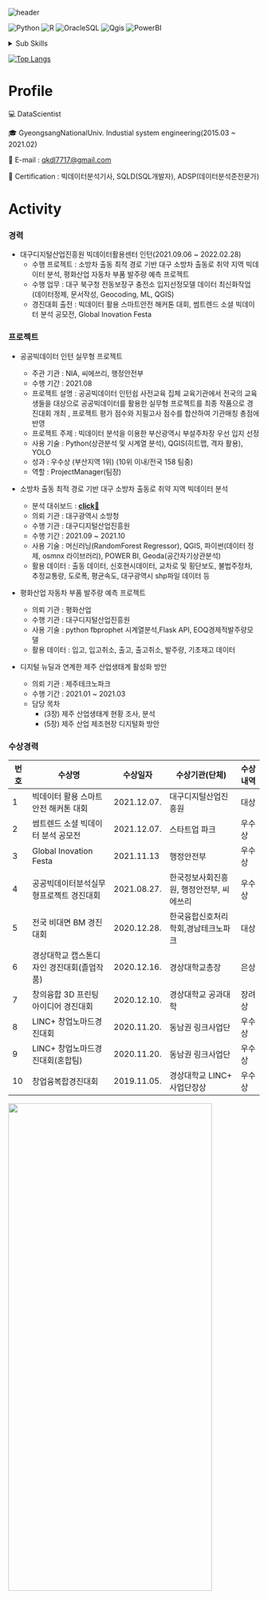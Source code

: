 ![header](https://capsule-render.vercel.app/api?type=waving&color=E3826C&height=250&section=header&text=Wonseok&fontSize=90&animation=fadeIn&fontAlignY=38&desc=%20&descAlignY=62&descAlign=62)


![Python](https://img.shields.io/badge/-Python-3178C6?style=flat-square&logo=Python&logoColor=white)
![R](https://img.shields.io/badge/-R-A8B9CC?style=flat-square&logo=R&logoColor=black)
![OracleSQL](https://img.shields.io/badge/-Oracle-FD5750?style=flat-square&logo=Oracle&logoColor=white)
![Qgis](https://img.shields.io/badge/QGIS-%23000000.svg?style=flat-square&logo=Qgis&logoColor=white)
![PowerBI](https://img.shields.io/badge/Power%20BI-ffcd00.svg?style=flat-square&logo=PowerBI&logoColor=000000)

<details>
<summary>Sub Skills</summary>
<p></p>

![Java](https://img.shields.io/badge/-Java-007396?style=flat-square&logo=Java&logoColor=white)
![C#](https://img.shields.io/badge/-C%23-00599C?style=flat-square&logo=c-sharp&logoColor=white)    

</details>

[![Top Langs](https://github-readme-stats.vercel.app/api/top-langs/?username=wonseok77&langs_count=8)](https://github.com/wonseok77)

# Profile

💻 DataScientist

🎓 GyeongsangNationalUniv.  Industial system engineering(2015.03 ~ 2021.02)

📌 E-mail : qkdl7717@gmail.com

📰 Certification : 빅데이터분석기사, SQLD(SQL개발자), ADSP(데이터분석준전문가)


# Activity
### 경력
- 대구디지털산업진흥원 빅데이터활용센터 인턴(2021.09.06 ~ 2022.02.28)
    - 수행 프로젝트 : 소방차 출동 최적 경로 기반 대구 소방차 출동로 취약 지역 빅데이터 분석, 평화산업 자동차 부품 발주량 예측 프로젝트
    - 수행 업무 : 대구 북구청 전동보장구 충전소 입지선정모델 데이터 최신화작업(데이터정제, 문서작성, Geocoding, ML, QGIS)
    - 경진대회 출전 : 빅데이터 활용 스마트안전 해커톤 대회, 썸트렌드 소셜 빅데이터 분석 공모전, Global Inovation Festa

### 프로젝트
- 공공빅데이터 인턴 실무형 프로젝트
    - 주관 기관 : NIA, 씨에쓰리, 행정안전부
    - 수행 기간 : 2021.08
    - 프로젝트 설명 : 공공빅데이터 인턴쉽 사전교육 집체 교육기관에서 전국의 교육생들을 대상으로 공공빅데이터를 활용한 실무형 프로젝트를 최종 작품으로 경진대회 개최 , 프로젝트 평가 점수와 지필고사 점수를 합산하여 기관매칭 총점에 반영
    - 프로젝트 주제 : 빅데이터 분석을 이용한 부산광역시 부설주차장 우선 입지 선정
    - 사용 기술 : Python(상관분석 및 시계열 분석), QGIS(히트맵, 격자 활용), YOLO 
    - 성과 : 우수상 (부산지역 1위) (10위 이내/전국 158 팀중)
    - 역할 : ProjectManager(팀장)

- 소방차 출동 최적 경로 기반 대구 소방차 출동로 취약 지역 빅데이터 분석
    - 분석 대쉬보드 : **[click📘](https://app.powerbi.com/view?r=eyJrIjoiM2UwNzZhMTEtZGE1NC00OWE2LWEyZTMtODRjMzJhZWViZjViIiwidCI6IjE0ZjVkMzljLTA0NTQtNDcyOC05YTMxLTRhMzliZTJjZGMzOSJ9&pageName=ReportSection66d3f38cc6675c892989)**
    - 의뢰 기관 : 대구광역시 소방청
    - 수행 기관 : 대구디지털산업진흥원
    - 수행 기간 : 2021.09 ~ 2021.10
    - 사용 기술 : 머신러닝(RandomForest Regressor), QGIS, 파이썬(데이터 정제, osmnx 라이브러리), POWER BI, Geoda(공간자기상관분석)
    - 활용 데이터 : 출동 데이터, 신호현시데이터, 교차로 및 횡단보도, 불법주정차, 추정교통량, 도로폭, 평균속도, 대구광역시 shp파일 데이터 등

- 평화산업 자동차 부품 발주량 예측 프로젝트
    - 의뢰 기관 : 평화산업
    - 수행 기관 : 대구디지털산업진흥원
    - 사용 기술 : python fbprophet 시계열분석,Flask API, EOQ경제적발주량모델
    - 활용 데이터 : 입고, 입고취소, 출고, 출고취소, 발주량, 기초재고 데이터

- 디지털 뉴딜과 연계한 제주 산업생태계 활성화 방안
    - 의뢰 기관 : 제주테크노파크
    - 수행 기간 : 2021.01 ~ 2021.03
    - 담당 목차
        - (3장) 제주 산업생태계 현황 조사, 분석
        - (5장) 제주 산업 제조현장 디지털화 방안

### 수상경력
번호 | 수상명 | 수상일자 | 수상기관(단체) | 수상내역 
--|--|--|--|---
1| 빅데이터 활용 스마트안전 해커톤 대회 | 2021.12.07. | 대구디지털산업진흥원 | 대상 
2| 썸트렌드 소셜 빅데이터 분석 공모전 | 2021.12.07. | 스타트업 파크 |우수상
3| Global Inovation Festa | 2021.11.13 | 행정안전부 | 우수상 |
4| 공공빅데이터분석실무형프로젝트 경진대회 | 2021.08.27. | 한국정보사회진흥원, 행정안전부, 씨에쓰리 | 우수상
5| 전국 비대면 BM 경진대회 | 2020.12.28. | 한국융합신호처리학회,경남테크노파크 | 대상
6| 경상대학교 캡스톤디자인 경진대회(졸업작품) | 2020.12.16. | 경상대학교총장 | 은상
7| 창의융합 3D 프린팅 아이디어 경진대회 | 2020.12.10. | 경상대학교 공과대학| 장려상
8| LINC+ 창업노마드경진대회 | 2020.11.20. | 동남권 링크사업단 | 우수상 
9| LINC+ 창업노마드경진대회(혼합팀) | 2020.11.20.| 동남권 링크사업단 | 우수상
10| 창업융복합경진대회 | 2019.11.05. | 경상대학교 LINC+ 사업단장상 | 우수상

<img src = "https://user-images.githubusercontent.com/104615420/176162480-d6fada32-989b-422c-b940-fe4085192693.JPG" width="90%" height="50%">

### 자격증
<img src = "https://user-images.githubusercontent.com/104615420/176157443-5cfec7f0-8d10-44bc-a404-776fe6e8f03e.JPG" width="70%" height="50%">

### 어학
- 토익(750~ 진행중)
- ~~오픽(취득예정)~~

### 교육이력
- [K-digital] 빅데이터 전문가 양성과정(2022.04.26~)
- 대구디지털산업진흥원 빅데이터활용센터 인턴 머신러닝 스터디 (2021.09.06 ~ 2022.02.28)
- 공공빅데이터 전문인력 인턴쉽 집체교육 (2021.07.04 ~ 2021.08.26)
- 경남 스마트인력 양성사업(2020.07 ~ 2020.08)
- 도메인 지식
    - 수학능력
        - 통계(산업통계, 산업통계1)과목 이수[총 6학점]
        - 공학수학(선형 대수학) 이수 [총 3학점]
        - 경영과학 LP 이수[총 6학점]
    - 프로그래밍 언어 
        - (Python) 공공 데이터 분석 인턴 교육, 대구디지털산업진흥원 인턴, k-digital
        - (SQL) 데이터베이스처리 [3학점], 공공데이터 분석 인턴 교육, OracleDB SQL(k-digital)
        - (R ) 공공데이터 분석 인턴 교육, k-digital교육과정
        - (Java) 객체지향프로그래밍 [3학점]
        - (C#) 비쥬얼프로그래밍 [3학점]
    - 활용 프로그램
        - Visualization : POWER BI
        - GIS : QGIS, Geoda, mapshaper

### 사회 활동

<img src = "https://user-images.githubusercontent.com/104615420/176163995-357e479a-1f26-4f3d-bf81-c93ae4321a41.JPG" width="70%" height="50%">


- 창업동아리 회장
    - 동아리 주제 : 경상대학교 최우수 창업동아리 APLUSES 모의창업 및 경진대회 활동
    - 수행 기간 : 2019.01 ~ 2020.12
    - 성과 : 2019 총동아리연합회 동아리평가 전체 동아리 중 1위
    - <details>
<summary><img src = "https://user-images.githubusercontent.com/104615420/176165272-91ca1ed9-b81b-4151-8eae-0623987cd6ec.jpg" width="70%" height="50%">
</summary>
<p></p>
- 총동아리연합회 창업분과 분과장
    - 분과장 업무 : 창업분과 타 동아리들의 의견 수렴 및 조율 후 총동아리연합회 회의에 대표자 자격으로 참석
    - 수행 기간 : 2019.01 ~ 2019.12
- GPP 해외기업탐방
    - 탐방국가 : 미국
    - 탐방주제 : 공유경제플랫폼 서비스 기업인 리프트와 교통국 해외기업탐방
    - 탐방기간 : 2019.07(2주간)
- 창업유망팀 U300 진출
    - 창업아이템 : 운반시 안전한 tray
    - 성과 : 교육부장관인증서(창업유망 300팀에 선정)
    - 수행 기간 : 2019.07 ~ 2019.08
- 온라인 판매 프로젝트
    - 주제 : ebay에 상품을 등록하고 해외로 판매
    - 수행 기간 : 2020.10 ~ 2020.11


### 역량 개발 계획
- (프로그래밍) 웹, 앱 관련 back, front 엔드 지식 공부 계획
    - 플라스크, 장고, html css, 부트스트랩, 안드로이드 스튜디오 등등
    - 현재 수행중인 인턴프로그램 내 지원 강의 수강예정 (1월)
- (빅데이터) 머신러닝, 딥러닝 기반 심층학습계획
    - 파이썬 기반 딥러닝 CNN, RNN(LSTM)등 회사 지원 강의 수강예정(1월)
    - 머신러닝 완벽가이드 반복학습 계획
    - DB 관련 SQLD 언어 등 DBMS에 관한 지식 학습
    - 하둡 에코시스템 이론공부
- (어학) Business English
    - (해석) 토익 등
    - (회화) 오픽, 토익스피킹 등
- (전공) 산업공학 기반 통계, 시스템구축 SW 지식 복습 계획
    - 산업통계, 산업통계1, 추가적 통계 지식
    - 어떤 언어든 빠르게 학습 할 수 있도록 프로그래밍 코드 작성 능력 연습
    - 백준랭크, 클린코딩교재 등으로 연습
 **[📘](https://drive.google.com/file/d/1eBf27YCy4DBjCKNo9_sbSDEt_fnoiKLe/view?usp=sharing)**

